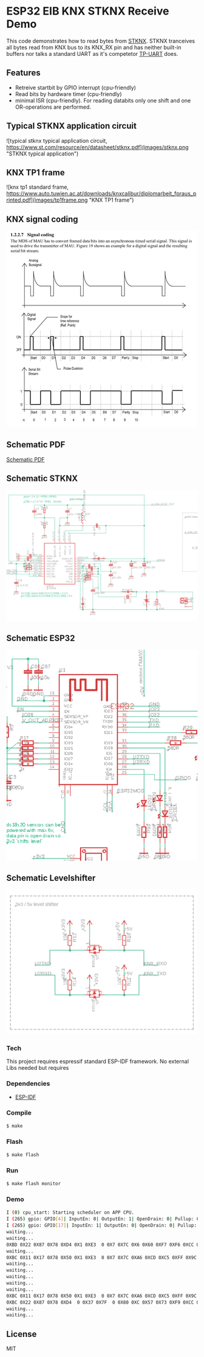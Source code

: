 # ESP32 EIB KNX STKNX Receive Demo

This code demonstrates how to read bytes from  [STKNX](https://www.st.com/en/interfaces-and-transceivers/stknx.html).
STKNX tranceives all bytes read from KNX bus to its KNX_RX pin and has neither built-in buffers nor talks a standard UART as it's competetor [TP-UART](http://www.opternus.com/de/siemens/knx-chipset/knx-transceiver-ics-tp-uart-fze1066.html) does.

## Features

  - Retreive startbit by GPIO interrupt (cpu-friendly)
  - Read bits by hardware timer (cpu-friendly)
  - minimal ISR (cpu-friendly). For reading databits only one shift and one OR-operations are performed.

## Typical STKNX application circuit
![typical stknx typical application circuit, https://www.st.com/resource/en/datasheet/stknx.pdf](images/stknx.png "STKNX typical application")

## KNX TP1 frame
![knx tp1 standard frame, https://www.auto.tuwien.ac.at/downloads/knxcalibur/diplomarbeit_fpraus_printed.pdf](images/tp1frame.png "KNX TP1 frame")

## KNX signal coding
![knx signal coding, KNX specification, free to download on myknx.org. Copyright 1998 - 2013, KNX Association System Specifications](images/knxsignalcoding.png "KNX signal coding")

## Schematic PDF
[Schematic PDF](images/esp32_knx_onewire.pdf "Schematic PDF")

## Schematic STKNX
![Schematic STKNX](images/schematic_stknx.png "Schematic STKNX")

## Schematic ESP32
![Schematic ESP32](images/schematic_esp32.png "Schematic ESP32")

## Schematic Levelshifter
![Schematic Levelshifter](images/schematic_levelshifter.png "Schematic Levelshifter")

### Tech

This project requires espressif standard ESP-IDF framework. No external Libs needed but requires

### Dependencies
* [ESP-IDF](https://github.com/espressif/esp-idf)

### Compile
```sh
$ make
```

### Flash
```sh
$ make flash
```

### Run
```sh
$ make flash monitor
```

### Demo
```sh
I (0) cpu_start: Starting scheduler on APP CPU.
I (265) gpio: GPIO[4]| InputEn: 0| OutputEn: 1| OpenDrain: 0| Pullup: 0| Pulldown: 0| Intr:0 
I (265) gpio: GPIO[17]| InputEn: 1| OutputEn: 0| OpenDrain: 0| Pullup: 1| Pulldown: 0| Intr:1 
waiting...
waiting...
0XBD 0X22 0X87 0X78 0XD4 0X1 0XE3  0 0X7 0X7C 0X6 0X60 0XF7 0XF6 0XCC 0XFF waiting...
waiting...
0XBC 0X11 0X17 0X78 0X50 0X1 0XE3  0 0X7 0X7C 0XA6 0XCD 0XC5 0XFF 0X9C 0X17 0XB8 0XC0 0XA0 0X17 0X78 0XFC  0 0X7 0X7C 0XA6 0XCD 0XE5 0X9C 0X17 0XB8 0XC0 0XA0 0X17 0X78 0XFC  0 0X7 0X7C 0XA6 0XCD 0XE5 0X9C 0X17 0XB8 0XC0 0XA0 0X17 0X78 0XFC  0 0X7 0X7C 0XA6 0XCD 0XE5 waiting...
waiting...
waiting...
waiting...
waiting...
waiting...
0XBC 0X11 0X17 0X78 0X50 0X1 0XE3  0 0X7 0X7C 0XA6 0XCD 0XC5 0XFF 0X9C 0X17 0XB8 0XC0 0XA0 0X17 0X78 0XFC  0 0X7 0X7C 0XA6 0XCD 0XE5 0X9C 0X17 0XB8 0XC0 0XA0 0X17 0X78 0XFC  0 0X7 0X7C 0XA6 0XCD 0XE5 0X9C 0X17 0XB8 0XC0 0XA0 0X17 0X78 0XFC  0 0X7 0X7C 0XA6 0XCD 0XE5 0XBC 0X11 0X17 0X78 0X50 0X2 0XE3  0 0X7 0X7C 0X6 0X4C 0XD2 0XFF 0X9C 0X17 0XB8 0XC0 0XA0 0X27 0X78 0XFC  0 0X7 0X7C 0X6 0X4C 0XF2 0X9C 0X17 0XB8 0XC0 0XA0 0X27 0X78 0XFC  0 0X7 0X7C 0X6 0X4C 0XF2 0X9C 0X17 0XB8 0XC0 0XA0 0X27 0X78 0XFC  0 0X7 0X7C 0X6 0X4C 0XF2 0XBC 0X11 0X17 0X78 0X50 0X3 0X37 0X7F  0 0X80 0X99 0XD7 0X7E 0XFC 0X9C 0X17 0XB8 0XC0 0XA0 0X37 0X70 0XFC  0 0X7 0X7C 0XA6 0XCD 0XE7 0XFF 0X9C 0X17 0XB8 0XC0 0XA0 0X37 0X70 0XFC  0 0X7 0X7C 0XA6 0XCD 0XE7 0XFF 0X9C 0X17 0XB8 0XC0 0XA0 0X37 0X70 0XFC  0 0X7 0X7C 0XA6 0XCD 0XE7 0XFF 0XBC 0X11 0X17 0X78 0X50 0X4 0XE3  0 0X7 0X7C 0X6 0X75 0XED 0XFF 0XCC 0XFF 0XBC 0X11 0X17 0X78 0X50 0X5 0X37 0X7F  0 0X80 0X99 0XD7 0X7E 0XF0 0X9C 0X17 0XB8 0XC0 0XA0 0X57 0X70 0XFC  0 0X7 0X7C 0XA6 0XCD 0XE1 0XFF 0X9C 0X17 0XB8 0XC0 0XA0 0X57 0X70 0XFC  0 0X7 0X7C 0XA6 0XCD 0XE1 0XFF 0X9C 0X17 0XB8 0XC0 0XA0 0X57 0X70 0XFC  0 0X7 0X7C 0XA6 0XCD 0XE1 0XFF waiting...
0XBC 0X22 0X87 0X78 0XD4  0 0X37 0X7F  0 0X80 0XC 0X57 0X73 0XF9 0XCC 0XFF waiting...
waiting...
waiting...

```

License
----
MIT

